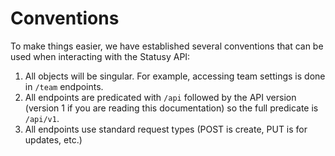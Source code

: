 # Conventions

To make things easier, we have established several conventions that can be
used when interacting with the Statusy API:

1. All objects will be singular. For example, accessing team settings is done in
`/team` endpoints.
2. All endpoints are predicated with `/api` followed by the API version (version
1 if you are reading this documentation) so the full predicate is `/api/v1`.
3. All endpoints use standard request types (POST is create, PUT is for updates, etc.)
